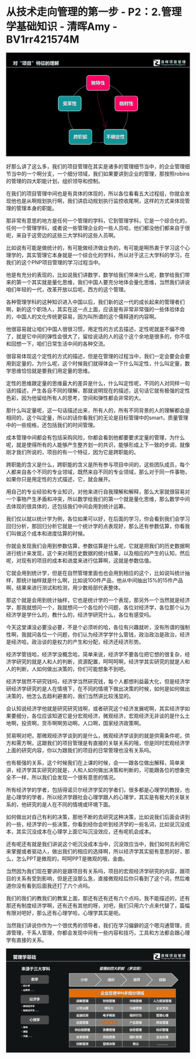 # 从技术走向管理的第一步 - P2：2.管理学基础知识 - 清晖Amy - BV1rr421574M

![](img/93c0d03fce88edd4a1afc840018faf72_0.png)

好那么讲了这么多，我们的项目管理在其实是诸多的管理细节当中，的企业管理细节当中的一个啊分支，一个细分领域，我们如果要讲到企业的管理，那按照robins的管理的四大职能计划，组织领导和控制。

在我们的项目管理中间也是有具体的体现的，所以各位看看五大过程组，你就会发现他也是从啊规划执行啊，我们讲启动规划执行监控收尾啊，这样的方式来体现管理的管理本身的职能。

那非常有意思的地方是任何一个管理的学科，它到管理学科，它是一个综合化的，任何一个管理学科，或者说一些管理企业的一些人员哈，他们都没他们都来自于很呃，来自于这旁边的这些三大学科的这些人员啊。

比如说有可能是做统计的，有可能做经济做业务的，有可能是啊热衷于学习这个心理学的，其实管理它本身就是一个综合化的学科，所以对于这三大学科的学习，在我们的这个PNP项目管理的学习过程当中。

他是有充分的表现的，比如说我们讲数学，数学给我们带来什么呢，数学给我们带来的第一个其实就是量化思维，我们中国人要充分地体会量化思维，当然我们讲说咱们年轻的一代，改革开放以后呃，西方的这个管理。

各种管理学科的这种知识进入中国以后，我们新的这一代的成长起来的管理者们啊，新的这个职场人，其实在这一点上面，应该是有非常非常强的一些体验体会的，中国人的文化传统更容易，因为叫所谓的这个儒释道的内容啊。

他很容易就让咱们中国人很很习惯，用定性的方式去描述，定性呢就是不偏不倚了，就是它中间的弹性会很大了，留给说话的人的这个这个余地是很多的，你不信和回想一下，咱们日常生活中间的各种交流。

很容易体现这个定性的方式的描述，但是在管理的过程当中，我们一定会要会会要用到定量的，为什么呢，这个时候我们就得体会一下什么叫定性，什么叫定量，数学思维恰恰就是要我们用定量的思维。

定性的思维跟定量的思维最大的差异是什么，什么叫定性呢，不同的人对同样一句话的描述，产生各自不同的理解，那就说明现在的描述，这句话它就有极强的定性色彩，因为他留给所有人的思考，空间和弹性都会非常的大。

那什么叫定量呢，这一句话描述出来，所有人的，所有不同背景的人的理解都会是相同的，这个叫定量，所以的话你看我们的无论是目标管理中的smart，质量管理中的一些规格，还包括我们的时间管理。

成本管理中间都会有包括采购风险，你都会看到他都要要求定量的管理，为什么呢，就是使得所有的人能够产生整齐划一的共识，能够形成上下一致的步调，就像刚才我们所说的，项目的有一个特征，因为它是跨职能的。

跨职能的含义是什么，跨职能的含义是所有参与项目中间的，这些团队成员，每个人都来自各个不同的专业领域，既然来自不同的专业领域，那么对于同一件事物，如果你只是用定性的方式描述，它，就会展开。

用自己的专业经验和专业知识，对他来进行自我理解和解释，那么大家就很容易对一个事物产生矛盾和冲突，所以数学给我们的第一个就是量化思维，那么数学中间去体现的很具体的，还包括我们中间会用到统计运筹。

我们仅以就以统计学为例，各位如果可以好，在后面的学习，你会看到我们会学习回归分析，那回归分析它就是一个统计学的点表现好，那么还有参数估算，你看我们叫做这个成本和进度估算的时候。

你就会发现我们会用到参数估算，参数估算是什么呢，它就是把我们的历史数据啊进行统计来发现，这个来对用历史数据的统计结果，以及相应的产生的认知，然后呢，对现有的项目的成本和进度来进行估算啊，这就是参数估值。

它就会用到统计学，但是在自然管理里面也也会用到相应的这个，比如说叫统计抽样，那统计抽样就是什么啊，比如说100件产品，他从中间抽出15%的15件产品啊，结果来进行测试和检测，用少数局部代表整体。

那这个就是会用到统计抽样，它也是统计学的一个表现，那另外一个当然就是经济学，那我就想问一个，我就想问一个各位的个问题，各位对经济学，各位那个认为经济学是学什么的，教什么的，经济学研究什么，各位有感受吗。

今天这堂课没必要没必要，不是个必须听的哈，各位有兴趣就听，没有所谓的强制性啊，我就问各位一个问题，你们认为经济学学什么管钱，政治政治是政治，经济是经济哈，政治谈的是权力的产生和分配，经济还经济形势。

经济学管钱哈，经济学没概念哈，简单来说，经济学不要各位把它想的很复杂，经济学研究的就是人和人的判断，资源配置，呵呵呵啊，经济学其实研究的就是人和人的判断，人如何做出决策的，你们可能想象不到吧。

经济学居然不研究钱吗，经济学当然研究钱，每个人都想利益最大化，但是经济学研经济学研究的是人在情境下，在不同的情境下做出决策的时候，如何是如何做出决策的，他怎么去趋利避害的，我们当然讲比较浅显的。

会认知说经济学他就是研究研究钱啊，或者研究这个经济发展呢啊，其实经济学如果要细分，各位应该知道它是分宏观经济，微观经济，宏观经济无非谈的是什么土地啊，投资啊，货币啊啊劳动啊，人口啊，国家经济政策啊。

贸易啊对吧，那微观经济学谈到的是什么，微观经济学谈到的就是供需条件呢，供方和需方啊，这跟我们的项目管理是有直接的关联关系的哦，但是同时宏观经济学上面的研究内容，你以为跟我们的项目的日常管理也没有关系吗。

也有极强的关系，这个时候我们在上课的时候，会一一跟各位做出解释，简单来讲，经济学其实研究的就是，人和人如何做出决策和判断的，可能跟各位的想象完全不一样，所以我们会发现一个很有意思的情况。

所有经济学的学者，包括得诺贝尔经济学奖的学者们，很多都是心理学的教授，也是心理学的学者，所以经济学跟社会心理学跟人的心理学，其实是有极大的关联关系的，他研究的是人在不同的情境或环境下面。

如何做出对自己有利的决策，那他不断的去研究这种决策，比如说我们后面会讲到的一些，经济学的一些决策，你看到经你会听到经济学的一些名词，比如说沉没成本，其实沉没成本在心理学上面它叫沉没效应，还有呢机会成本。

还有呢还有就是我们讲说这个呃沉没成本当中，沉没效应当中，我们如何去利用它来掌握或者驱动人，做出我们的相应的选择啊，所以经济学其实挺有意思的好，那么，怎么PPT是微观的，呵呵PPT是微观的哦，金曲。

当然因为我们现在要讲的是跟项目有关系吗，项目的宏观经济学研究的内容，跟项目的关系有受到影响，但是还没那么急，直接微观经后你只看到了这个词，然后难道你没有看到后面我还打了六个点吗。

我们的我们的教我们的教案上面，那还有还有还有六个点吗，我不能描述的，还有那还有制度经济学啊，还有还有其他的呀，对吧，我们只用六个点来代替了，篇幅有限对吧好，那么还有心理学哈，心理学其实是呃。

当然我们讲说你作为一个很优秀的领导者，我们在学习偏僻的这个嗯沟通管理，资源管理，干系人管理，你都会发现中间有一些内容和技巧，工具和方法都会跟心理学有直接的关系。



![](img/93c0d03fce88edd4a1afc840018faf72_2.png)